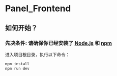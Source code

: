# Panel_Frontend
## 如何开始？

### 先决条件: 请确保你已经安装了 [Node.js](https://nodejs.org/en/) 和 [npm](https://www.npmjs.com/)

进入项目根目录，执行以下命令：
```bash
npm install
npm run dev
```
